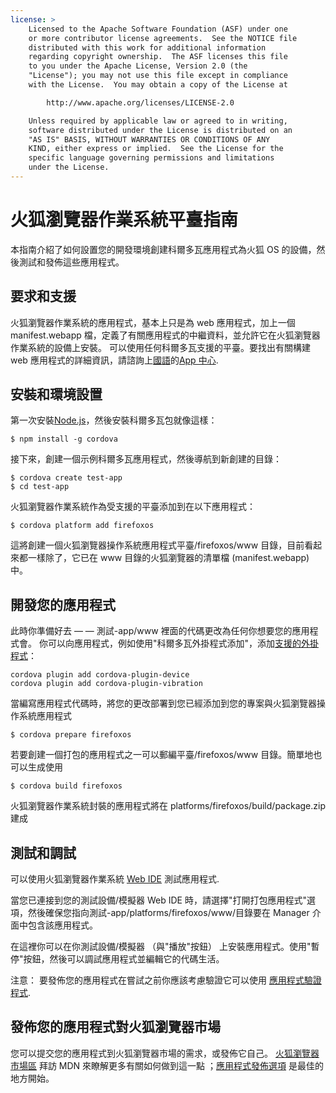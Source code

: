 ```yaml
---
license: >
    Licensed to the Apache Software Foundation (ASF) under one
    or more contributor license agreements.  See the NOTICE file
    distributed with this work for additional information
    regarding copyright ownership.  The ASF licenses this file
    to you under the Apache License, Version 2.0 (the
    "License"); you may not use this file except in compliance
    with the License.  You may obtain a copy of the License at

        http://www.apache.org/licenses/LICENSE-2.0

    Unless required by applicable law or agreed to in writing,
    software distributed under the License is distributed on an
    "AS IS" BASIS, WITHOUT WARRANTIES OR CONDITIONS OF ANY
    KIND, either express or implied.  See the License for the
    specific language governing permissions and limitations
    under the License.
---
```


# 火狐瀏覽器作業系統平臺指南

本指南介紹了如何設置您的開發環境創建科爾多瓦應用程式為火狐 OS 的設備，然後測試和發佈這些應用程式。

## 要求和支援

火狐瀏覽器作業系統的應用程式，基本上只是為 web 應用程式，加上一個 manifest.webapp 檔，定義了有關應用程式的中繼資料，並允許它在火狐瀏覽器作業系統的設備上安裝。 可以使用任何科爾多瓦支援的平臺。要找出有關構建 web 應用程式的詳細資訊，請諮詢上[國語][1]的[App 中心][2].

 [1]: https://developer.mozilla.org/en-US/
 [2]: https://developer.mozilla.org/en-US/Apps

## 安裝和環境設置

第一次安裝[Node.js][3]，然後安裝科爾多瓦包就像這樣：

 [3]: http://nodejs.org/

    $ npm install -g cordova
    

接下來，創建一個示例科爾多瓦應用程式，然後導航到新創建的目錄：

    $ cordova create test-app
    $ cd test-app
    

火狐瀏覽器作業系統作為受支援的平臺添加到在以下應用程式：

    $ cordova platform add firefoxos
    

這將創建一個火狐瀏覽器操作系統應用程式平臺/firefoxos/www 目錄，目前看起來都一樣除了，它已在 www 目錄的火狐瀏覽器的清單檔 (manifest.webapp) 中。

## 開發您的應用程式

此時你準備好去 — — 測試-app/www 裡面的代碼更改為任何你想要您的應用程式會。 你可以向應用程式，例如使用"科爾多瓦外掛程式添加"，添加[支援的外掛程式]()：

    cordova plugin add cordova-plugin-device
    cordova plugin add cordova-plugin-vibration
    

當編寫應用程式代碼時，將您的更改部署到您已經添加到您的專案與火狐瀏覽器操作系統應用程式

    $ cordova prepare firefoxos
    

若要創建一個打包的應用程式之一可以郵編平臺/firefoxos/www 目錄。簡單地也可以生成使用

    $ cordova build firefoxos
    

火狐瀏覽器作業系統封裝的應用程式將在 platforms/firefoxos/build/package.zip 建成

## 測試和調試

可以使用火狐瀏覽器作業系統 [Web IDE][4] 測試應用程式.

 [4]: https://developer.mozilla.org/en-US/docs/Tools/WebIDE

當您已連接到您的測試設備/模擬器 Web IDE 時，請選擇"打開打包應用程式"選項，然後確保您指向測試-app/platforms/firefoxos/www/目錄要在 Manager 介面中包含該應用程式。

在這裡你可以在你測試設備/模擬器 （與"播放"按鈕） 上安裝應用程式。使用"暫停"按鈕，然後可以調試應用程式並編輯它的代碼生活。

注意： 要發佈您的應用程式在嘗試之前你應該考慮驗證它可以使用 [應用程式驗證程式][5].

 [5]: https://marketplace.firefox.com/developers/validator

## 發佈您的應用程式對火狐瀏覽器市場

您可以提交您的應用程式到火狐瀏覽器市場的需求，或發佈它自己。 [火狐瀏覽器市場區][6] 拜訪 MDN 來瞭解更多有關如何做到這一點 ；[應用程式發佈選項][7] 是最佳的地方開始。

 [6]: https://developer.mozilla.org/en-US/Marketplace
 [7]: https://developer.mozilla.org/en-US/Marketplace/Publishing/Publish_options